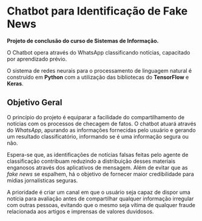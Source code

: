 # Chatbot para Identificação de Fake News
**Projeto de conclusão do curso de Sistemas de Informação.**

O Chatbot opera através do WhatsApp classificando notícias, capacitado por aprendizado prévio. 

O sistema de redes neurais para o processamento de linguagem natural é construído em **Python** com a utilização das bibliotecas do **TensorFlow** e **Keras**.

## Objetivo Geral
O princípio do projeto é equiparar a facilidade do compartilhamento de notícias com os processos de checagem de fatos. O chatbot atuará através do *WhatsApp*, apurando as informações fornecidas pelo usuário e gerando um resultado classificatório, informando se é uma informação segura ou não.

Espera-se que, as identificações de notícias falsas feitas pelo agente de classificação contribuam reduzindo a distribuição desses materiais enganosos através dos aplicativos de mensagem. Além de evitar que as *fake news* se espalhem, há o objetivo de fornecer maior credibilidade para mídias jornalísticas seguras.

A prioridade é criar um canal em que o usuário seja capaz de dispor uma notícia para avaliação antes de compartilhar qualquer informação irregular com outras pessoas, evitando que o mesmo seja vítima de qualquer fraude relacionada aos artigos e imprensas de valores duvidosos.
